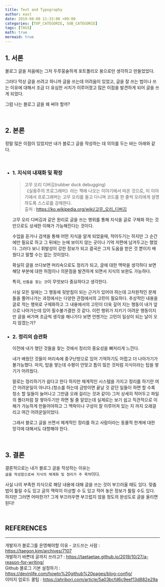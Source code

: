 ```yaml
---
title: Text and Typography
author: east
date: 2019-08-08 11:33:00 +09:00
categories: [TOP_CATEGORIE, SUB_CATEGORIE]
tags: [TAGS]
math: true
mermaid: true
---
```

<!-- ---
layout:     post
title:      블로그 글을 작성하는 이유
subtitle:   A reason for writing blog contents
date:       2022-09-04
author:     eastk1te
header-img: img/home-bg-brick.jpg
catalog: true
published: true
tags:
    - Essay

--- -->

## 1. 서론

블로그 글을 처음에는 그저 두루뭉술하게 포트폴리오 용으로만 생각하고 만들었었다.

그러다 막상 글을 쓰려고 하니까 글을 쓰는데 어려움이 있었고, 글을 잘 쓰는 법이나 쓰는 이유에 대해서 조금 더 유심한 서치가 이루어졌고 많은 이점을 발견하게 되어 글을 쓰게 되었다.

그럼 나는 블로그 글을 왜 써야 할까? 


<br>

## 2. 본론

정말 많은 이점이 있었지만 내가 블로그 글을 작성하는 데 의의를 두는 바는 아래와 같다.

<br>
    
- ### 1. 지식의 내재화 및 확장
  
  > 고무 오리 디버깅(rubber duck debugging)   
  > 《실용주의 프로그래머》라는 책에 나오는 이야기에서 따온 것으로, 이 이야기에서 프로그래머는 고무 오리를 들고 다니며 코드를 한 줄씩 오리에게 설명하도록 스스로를 강제한다.  
  > 출처 : https://ko.wikipedia.org/wiki/고무_오리_디버깅

   고무 오리 디버깅과 같은 원리로 글을 쓰는 행위를 통해 지식을 글로 구체화 하는 것만으로도 상세한 이해가 가능해진다는 것이다.
  
  수업을 듣거나 검색을 통해 어떤 지식을 알게 되었을때, 적어두기는 하지만 그 순간에만 필요로 하고 그 뒤에는 눈에 보이지 않는 곳이나 기억 저편에 남겨두고는 했었다. 그러다 보니 휘발성이 강한 정보가 되고 결국은 그저 도움을 받은 것 뿐이지 배웠다고 말할 수는 없는 것이었다.
  
  확실히 글을 쓰다보면 머리속으로도 정리가 되고, 글에 대한 맥락을 생각하다 보면 해당 부분에 대한 허점이나 의문점을 발견하게 되면서 지식의 보완도 가능하다. 
  
  특히, `빈틈을 찾는 것`이 무엇보다 중요하다고 생각한다.
  
  사실 모든 일에는 그 행동에 뒷받침이 되는 근거가 있어야 하는데 고차원적인 문제들을 풀어나가는 과정에서는 다양한 관점에서의 고민이 필요하다. 추상적인 내용을 글로 적는 행위로 구체화하고 그 내용에서의 고민이 더욱 깊어 지는 행동이 내가 앞으로 나아가는데 있어 필수불가결한 것 같다. 이런 행위가 지키기 어려운 행동이지만 글을 써가며 조금씩 생각을 해나가다 보면 언젠가는 고민이 일상이 되는 날이 오지 않겠는가?
  
- ### 2. 정리의 습관화
    
    이전에 내가 했던 것들을 찾는 것에서 정리의 중요성을 뼈저리게 느낀다.
    
    내가 배웠던 것들이 머리속에 중구난방으로 있어 기억하기도 어렵고 더 나아가기가 불가능했다. 
    마치, 탑을 쌓는데 수평이 안맞고 틈이 많은 것처럼 지식이라는 탑을 쌓기가 어려웠다.
    
     말로는 정리하기가 쉽다고 한다 하지만 체계적인 시스템을 가지고 정리를 하기란 여간 어려운일이 아니다.(청소를 하는데 금방이면 끝날 것 같던 일들이 하면 할 수록 청소 할 일들이 늘어나고 그만큼 오래 걸리는 것과 같이) 그저 상세히 적어두고 파일의 폴더처럼 잘 쌓아두기만 하면 될 줄 알았는데 실제로는 보기 쉽고 직관적으로 이해가 가능하게 만들어야하고 그 맥락이나 구성이 잘 이루어져 있는 지 까지 오래걸리고 여간 어려운일이었다. 
     
     그래서 블로그 글을 쓰면서 체계적인 정리를 하고 사람이라는 동물적 한계에 대한 망각에 대해서도 대항해야 한다.

  
<br>

## 3. 결론

결론적으로는 내가 블로그 글을 작성하는 이유는   
`글을 작성함으로써 지식의 체계화 및 정리가 주 목적`이다.

사실 나의 부족한 지식으로 해당 내용에 대해 글을 쓰는 것이 부끄러울 때도 있다.
맞춤법이 틀릴 수도 있고 글의 맥락이 이상할 수 도 있고 적어 놓은 정보가 틀릴 수도 있다.
하지만 그러면 어떠한가? 그게 부끄러우면 부끄럽지 않을 정도의 완성도로 글을 올리면 된다!



<br>

## REFERENCES

---
개발자가 블로그를 운영해야할 이유 - 코드쓰는 사람 : https://taegon.kim/archives/7107  
개발하기 바쁜데 글까지 쓰라고? : https://taetaetae.github.io/2019/10/27/a-reason-for-writing/  
Github 블로그 기본 설정하기 : https://devinlife.com/howto%20github%20pages/blog-config/  
이미지 업로드 꿀팁 : https://ahribori.com/article/5a03bcfd6c9eef13d882e29a
